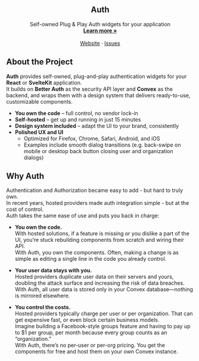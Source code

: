 <p align="center">
  <h2 align="center">
    Auth
  </h2>

  <p align="center">
    Self-owned Plug & Play Auth widgets for your application
    <br />
    <a href="https://etesie.dev/docs/auth"><strong>Learn more »</strong></a>
    <br />
    <br />
    <a href="https://etesie.dev">Website</a>
    ·
    <a href="https://github.com/mmailaender/auth/issues">Issues</a>
  </p>
</p>

## About the Project

**Auth** provides self-owned, plug-and-play authentication widgets for your **React** or **SvelteKit** application.  
It builds on **Better Auth** as the security API layer and **Convex** as the backend, and wraps them with a design system that delivers ready-to-use, customizable components.

- **You own the code** – full control, no vendor lock-in
- **Self-hosted** – get up and running in just 15 minutes
- **Design system included** – adapt the UI to your brand, consistently
- **Polished UX and UI**
  - Optimized for Firefox, Chrome, Safari, Android, and iOS
  - Examples include smooth dialog transitions (e.g. back-swipe on mobile or desktop back button closing user and organization dialogs)

## Why Auth

Authentication and Authorization became easy to add - but hard to truly own.  
In recent years, hosted providers made auth integration simple - but at the cost of control.  
Auth takes the same ease of use and puts you back in charge:

- **You own the code.**  
  With hosted solutions, if a feature is missing or you dislike a part of the UI, you’re stuck rebuilding components from scratch and wiring their API.  
  With Auth, you own the components. Often, making a change is as simple as editing a single line in the code you already control.

- **Your user data stays with you.**  
  Hosted providers duplicate user data on their servers and yours, doubling the attack surface and increasing the risk of data breaches.  
  With Auth, all user data is stored only in your Convex database—nothing is mirrored elsewhere.

- **You control the costs.**  
  Hosted providers typically charge per user or per organization. That can get expensive fast, or even block certain business models.  
  Imagine building a Facebook-style groups feature and having to pay up to $1 per group, per month because every group counts as an “organization.”  
  With Auth, there’s no per-user or per-org pricing. You get the components for free and host them on your own Convex instance.
